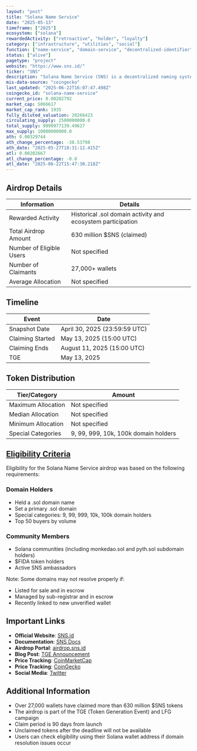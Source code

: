 ```yaml
---
layout: "post"
title: "Solana Name Service"
date: "2025-05-13"
timeframe: ["2025"]
ecosystem: ["solana"]
rewardedActivity: ["retroactive", "holder", "loyalty"]
category: ["infrastructure", "utilities", "social"]
function: ["name-service", "domain-service", "decentralized-identifier", "naming-system"]
status: ["alive"]
pagetype: "project"
website: "https://www.sns.id/"
ticker: "SNS"
description: "Solana Name Service (SNS) is a decentralized naming system for Solana addresses, providing human-readable .sol domain names and identity management on the Solana blockchain."
mis-data-source: "coingecko"
last_updated: "2025-06-22T16:07:47.498Z"
coingecko_id: "solana-name-service"
current_price: 0.00202792
market_cap: 5066617
market_cap_rank: 1935
fully_diluted_valuation: 20266423
circulating_supply: 2500000000.0
total_supply: 9999977139.49627
max_supply: 10000000000.0
ath: 0.00329744
ath_change_percentage: -38.53798
ath_date: "2025-05-27T18:31:12.415Z"
atl: 0.00202667
atl_change_percentage: -0.0
atl_date: "2025-06-22T15:47:30.218Z"
---
```


## Airdrop Details

| Information              | Details                                                     |
| ------------------------ | ----------------------------------------------------------- |
| Rewarded Activity        | Historical .sol domain activity and ecosystem participation |
| Total Airdrop Amount     | 630 million $SNS (claimed)                                  |
| Number of Eligible Users | Not specified                                               |
| Number of Claimants      | 27,000+ wallets                                             |
| Average Allocation       | Not specified                                               |

## Timeline

| Event            | Date                          |
| ---------------- | ----------------------------- |
| Snapshot Date    | April 30, 2025 (23:59:59 UTC) |
| Claiming Started | May 13, 2025 (15:00 UTC)      |
| Claiming Ends    | August 11, 2025 (15:00 UTC)   |
| TGE              | May 13, 2025                  |

## Token Distribution

| Tier/Category      | Amount                               |
| ------------------ | ------------------------------------ |
| Maximum Allocation | Not specified                        |
| Median Allocation  | Not specified                        |
| Minimum Allocation | Not specified                        |
| Special Categories | 9, 99, 999, 10k, 100k domain holders |

## [Eligibility Criteria](https://docs.sns.id/collection/tokenomics/sns-token#usdsns-genesis-airdrop)

Eligibility for the Solana Name Service airdrop was based on the following requirements:

### Domain Holders
- Held a .sol domain name
- Set a primary .sol domain
- Special categories: 9, 99, 999, 10k, 100k domain holders
- Top 50 buyers by volume

### Community Members
- Solana communities (including monkedao.sol and pyth.sol subdomain holders)
- $FIDA token holders
- Active SNS ambassadors

Note: Some domains may not resolve properly if:
- Listed for sale and in escrow
- Managed by sub-registrar and in escrow
- Recently linked to new unverified wallet

## Important Links

- **Official Website**: [SNS.id](https://www.sns.id/)
- **Documentation**: [SNS Docs](https://docs.sns.id/)
- **Airdrop Portal**: [airdrop.sns.id](https://airdrop.sns.id/)
- **Blog Post**: [TGE Announcement](https://www.sns.id/blog/sns-tge-lfg-campaign)
- **Price Tracking**: [CoinMarketCap](https://coinmarketcap.com/currencies/sns/)
- **Price Tracking**: [CoinGecko](https://www.coingecko.com/en/coins/solana-name-service-2)
- **Social Media**: [Twitter](https://x.com/sns)

## Additional Information

- Over 27,000 wallets have claimed more than 630 million $SNS tokens
- The airdrop is part of the TGE (Token Generation Event) and LFG campaign
- Claim period is 90 days from launch
- Unclaimed tokens after the deadline will not be available
- Users can check eligibility using their Solana wallet address if domain resolution issues occur